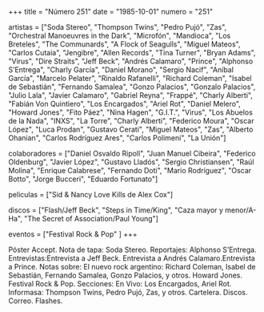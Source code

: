 +++
title = "Número 251"
date = "1985-10-01"
numero = "251"

artistas = ["Soda Stereo", "Thompson Twins", "Pedro Pujó", "Zas", "Orchestral Manoeuvres in the Dark", "Microfón", "Mandioca", "Los Breteles", "The Communards", "A Flock of Seagulls", "Miguel Mateos", "Carlos Cutaia", "Jengibre", "Allen Records", "Tina Turner", "Bryan Adams", "Virus", "Dire Straits", "Jeff Beck", "Andrés Calamaro", "Prince", "Alphonso S’Entrega", "Charly García", "Daniel Morano", "Sergio Nacif", "Aníbal García", "Marcelo Pelater", "Rinaldo Rafanelli", "Richard Coleman", "Isabel de Sebastián", "Fernando Samalea", "Gonzo Palacios", "Gonzalo Palacios", "Julio Lala", "Javier Calamaro", "Gabriel Reyna", "Frappé", "Charly Alberti", "Fabián Von Quintiero", "Los Encargados", "Ariel Rot", "Daniel Melero", "Howard Jones", "Fito Páez", "Nina Hagen", "G.I.T.", "Virus", "Los Abuelos de la Nada", "INXS", "La Torre", "Charly Alberti", "Federico Moura", "Oscar López", "Luca Prodan", "Gustavo Cerati", "Miguel Mateos", "Zas", "Alberto Ohanian", "Carlos Rodríguez Ares", "Carlos Polimeni", "La Unión"]

colaboradores = ["Daniel Osvaldo Ripoll", "Juan Manuel Cibeira", "Federico Oldenburg", "Javier López", "Gustavo Lladós", "Sergio Christiansen", "Raúl Molina", "Enrique Calabrese", "Fernando Doti", "Mario Rodríguez", "Oscar Botto", "Jorge Bucceri", "Eduardo Fortunato"]

peliculas = ["Sid & Nancy Love Kills de Alex Cox"]

discos = ["Flash/Jeff Beck", "Steps in Time/King", "Caza mayor y menor/A-Ha", "The Secret of Association/Paul Young"] 

eventos = ["Festival Rock & Pop" ]
+++

Póster Accept. 
Nota de tapa: Soda Stereo. 
Reportajes:
Alphonso S’Entrega. 
Entrevistas:Entrevista a Jeff Beck. Entrevista a Andrés Calamaro.Entrevista a Prince. 
Notas sobre: 
El nuevo rock argentino: Richard Coleman, Isabel de Sebastián, Fernando Samalea, Gonzo Palacios, y otros.
Howard Jones. 
Festival Rock & Pop.
Secciones:
En Vivo: Los Encargados, Ariel Rot.
Informasa: Thompson Twins, Pedro Pujó, Zas, y otros. 
Cartelera. Discos. Correo. Flashes. 

